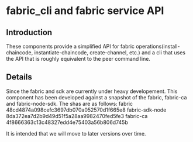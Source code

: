 # fabric_cli and fabric service API
## Introduction
These components provide a simplified API for fabric operations(install-chaincode, instantiate-chaincode, create-channel, etc.) and a cli that uses the API that is roughly equivalent to the peer command line.
## Details
Since the fabric and sdk are currently under heavy developement. This component has been developed against a snapshot of the fabric, fabric-ca and fabric-node-sdk. The shas are as follows:
fabric 48cd4874a098cefc3697db070a052570d1f665e8
fabric-sdk-node 8da372ea7d2b9d49d51f5a28aa9982470fed5fe3
fabric-ca 4f8666363c13c48327edd4e75403a56b806d745b

It is intended that we will move to later versions over time.
